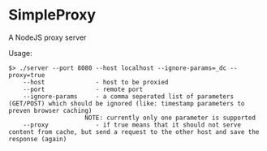 SimpleProxy
===========

A NodeJS proxy server

Usage:

	$> ./server --port 8080 --host localhost --ignore-params=_dc --proxy=true
		--host				- host to be proxied
		--port				- remote port
		--ignore-params		- a comma seperated list of parameters (GET/POST) which should be ignored (like: timestamp parameters to preven browser caching)
					 	 NOTE: currently only one parameter is supported
		--proxy				- if true means that it should not serve content from cache, but send a request to the other host and save the response (again)
